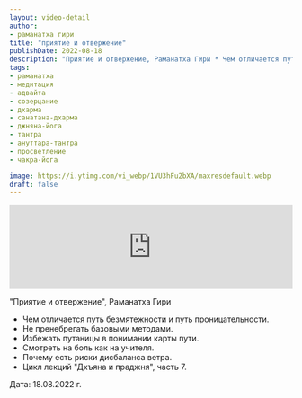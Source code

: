 ```yaml
---
layout: video-detail
author:
- раманатха гири
title: "приятие и отвержение"
publishDate: 2022-08-18
description: "Приятие и отвержение, Раманатха Гири * Чем отличается путь безмятежности и путь проницательности. * Не пренебрегать базовыми методами. * Избежать путаницы в понимании карты пути. * Смотреть на боль как на учителя. * Почему есть риски дисбаланса ве"
tags: 
- раманатха
- медитация
- адвайта
- созерцание
- дхарма
- санатана-дхарма
- джняна-йога
- тантра
- ануттара-тантра
- просветление
- чакра-йога

image: https://i.ytimg.com/vi_webp/1VU3hFu2bXA/maxresdefault.webp
draft: false
---
```


<iframe width="100%" src="https://www.youtube.com/embed/1VU3hFu2bXA" frameborder="0" allowfullscreen=""></iframe> 

 "Приятие и отвержение", Раманатха Гири

* Чем отличается путь безмятежности и путь проницательности.
* Не пренебрегать базовыми методами.
* Избежать путаницы в понимании карты пути.
* Смотреть на боль как на учителя.
* Почему есть риски дисбаланса ветра.
* Цикл лекций "Дхъяна и праджня", часть 7.

  
 Дата: 18.08.2022 г.

  

 